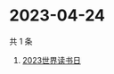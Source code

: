 # 2023-04-24

共 1 条

<!-- BEGIN -->
<!-- 最后更新时间 Mon Apr 24 2023 07:08:28 GMT+0800 (China Standard Time) -->

1. [2023世界读书日](https://www.zhihu.com/search?q=2023世界读书日)

<!-- END -->
